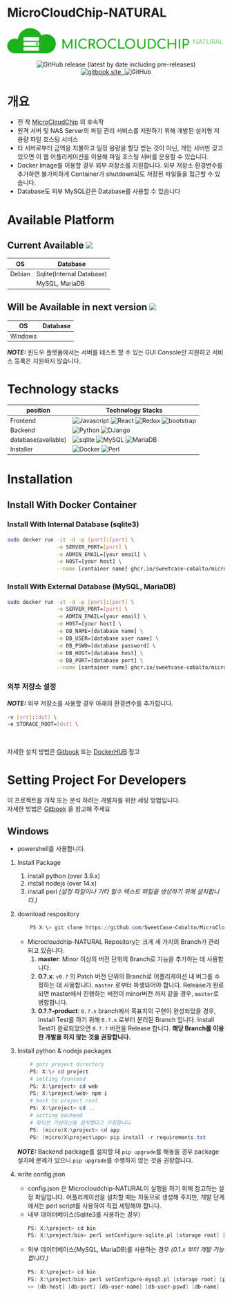 # MicroCloudChip-NATURAL

![](readme-asset/title.png)
<p align="center">
<img alt="GitHub release (latest by date including pre-releases)" src="https://img.shields.io/github/v/release/SweetCase-Cobalto/MicroCloudChip-NATURAL?include_prereleases&style=for-the-badge"><br>
<a href="https://seokbong60.gitbook.io/microcloudchip-natural/">
<img alt="gitbook site" src="https://img.shields.io/badge/GitBook-7B36ED?style=flat-square&logo=gitbook&logoColor=white">
</a>
<a href="https://hub.docker.com/repository/docker/recomadock/microcloudchip-natural">
<img alt="" src="https://img.shields.io/badge/Docker Hub-2CA5E0?style=flat-square&logo=docker&logoColor=white">
</a>
<img alt="GitHub" src="https://img.shields.io/github/license/SweetCase-Cobalto/MicroCloudChip-NATURAL?style=flat-square">
</p>



# 개요
* 전 작 [MicroCloudChip](https://github.com/SweetCase-Cobalto/MicroCloudChip) 의 후속작
* 원격 서버 및  NAS Server의 파일 관리 서비스를 지원하기 위해 개발된 설치형 저용량 파일 호스팅 서비스
* 타 서버로부터 금액을 지불하고 일정 용량을 할당 받는 것이 아닌, 개인 서버만 갖고 있으면 이 웹 어플리케이션을 이용해 파일 호스팅 서버를 운용할 수 있습니다.
* Docker Image를 이용할 경우 외부 저장소를 지원합니다. 외부 저장소 환경변수를 추가하면  불가피하게 Container가 shutdown되도 저장된 파일들을 접근할 수 있습니다.
* Database도 외부 MySQL같은 Database를 사용할 수 있습니다

# Available Platform
## Current Available ![](https://img.shields.io/badge/version-0.0.x-blue?style=flat-square)
|OS|Database|
|---|---|
|Debian|Sqlite(Internal Database)|
||MySQL, MariaDB|
## Will be Available in next version ![](https://img.shields.io/badge/version-0.1.x-brightgreen?style=flat-square)
|OS|Database|
|---|---|
|Windows||

**_NOTE:_** 윈도우 플랫폼에서는 서버를 테스트 할 수 있는 GUI Console만 지원하고 서비스 등록은 지원하지 않습니다.

# Technology stacks
|position|Technology Stacks|
|---|---|
|Frontend|![Javascript](https://img.shields.io/badge/JavaScript(Node)-14.x-323330?style=flat-square&logo=javascript&logoColor=F7DF1E&color=yellow) ![React](https://img.shields.io/badge/React-17.x-20232A?style=flat-square&logo=react&logoColor=61DAFB) ![Redux](https://img.shields.io/badge/Redux-593D88?style=flat-square&logo=redux&logoColor=white) ![bootstrap](https://img.shields.io/badge/Bootstrap-5.x-563D7C?style=flat-square&logo=bootstrap&logoColor=white)|
|Backend|![Python](https://img.shields.io/badge/Python-3.9.x-3776AB?style=flat-square&logo=python&logoColor=white) ![DJango](https://img.shields.io/badge/Django-3.2.x-092E20?style=flat-square&logo=django&logoColor=green) |
|database(available)|![sqlite](https://img.shields.io/badge/SQLite-07405E?style=flat-square&logo=sqlite&logoColor=white) ![MySQL](https://img.shields.io/badge/MySQL-00000F?style=flat-square&logo=mysql&logoColor=white) ![MariaDB](	https://img.shields.io/badge/MariaDB-003545?style=flat-square&logo=mariadb&logoColor=white)|
|Installer|![Docker](https://img.shields.io/badge/Docker-2CA5E0?style=flat-square&logo=docker&logoColor=white) ![Perl](https://img.shields.io/badge/Perl-39457E?style=flat-square&logo=perl&logoColor=white)|

# Installation
## Install With Docker Container
### Install With Internal Database (sqlite3)
```bash
sudo docker run -it -d -p [port]:[port] \
                -e SERVER_PORT=[port] \
                -e ADMIN_EMAIL=[your email] \
                -e HOST=[your host] \
                --name [container name] ghcr.io/sweetcase-cobalto/microcloudchip-natural:0.0.2-internal
```

### Install With External Database (MySQL, MariaDB)
```bash
sudo docker run -it -d -p [port]:[port] \
                -e SERVER_PORT=[port] \
                -e ADMIN_EMAIL=[your email] \
                -e HOST=[your host] \
                -e DB_NAME=[database name] \
                -e DB_USER=[database user name] \
                -e DB_PSWD=[database password] \
                -e DB_HOST=[database host] \
                -e DB_PORT=[database port] \
                --name [container name] ghcr.io/sweetcase-cobalto/microcloudchip-natural:0.0.2-mysql
```
### 외부 저장소 설정
**_NOTE:_** 외부 저장소를 사용할 경우 아래의 환경변수를 추가합니다.
```bash
-v [src]:[dst] \
-e STORAGE_ROOT=[dst] \
```

<br>

자세한 설치 방법은 [Gitbook](https://seokbong60.gitbook.io/microcloudchip-natural/v/v0.0.x/wiki-for-users-and-guests/how-to-install/by-docker-container) 또는 [DockerHUB](https://hub.docker.com/repository/docker/recomadock/microcloudchip-natural) 참고
# Setting Project For Developers
이 프로젝트를 개작 또는 분석 하려는 개발자를 위한 세팅 방법입니다. <br>
자세한 방법은 [Gitbook](https://seokbong60.gitbook.io/microcloudchip-natural/v/v0.0.x/wiki-for-developers/project-setting) 을 참고해 주세요
## Windows
* powershell를 사용합니다.
1. Install Package
    1. install python (over 3.9.x)
    2. install nodejs (over 14.x)
    3. install perl *(설정 파일이나 기타 필수 텍스트 파일을 생성하기 위해 설치합니다.)*
2. download respository
    ```powershell
        PS X:\> git clone https://github.com/SweetCase-Cobalto/MicroCloudChip-NATURAL.git
    ```
    * Microcloudchip-NATURAL Repository는 크게 세 가지의 Branch가 관리되고 있습니다.
        1. **master**: Minor 이상의 버전 단위의 Branch로 기능을 추가하는 데 사용합니다.
        2. **0.?.x**: ```v0.?``` 의 Patch 버전 단위의 Branch로 어플리케이션 내 버그를 수정하는 데 사용합니다. ```master``` 로부터 파생돠어야 합니다. Release가 완료되면 master에서 진행하는 버전이 minor버전 까지 같을 경우,  ```master```로 병합합니다.
        3. **0.?.?-product**: ```0.?.x``` branch에서 목표치의 구현이 완성되었을 경우, Install Test를 하기 위해 ```0.?.x``` 로부터 분리된 Branch 입니다. Install Test가 완료되었으면 ```0.?.?``` 버전을 Release 합니다. **해당 Branch를 이용한 개발을 하지 않는 것을 권장합니다.**

3. Install python & nodejs packages
    ```powershell
        # goto project directory
        PS: X:\> cd project
        # setting frontend
        PS: X:\project> cd web
        PS: X:\project/web> npm i
        # back to project root
        PS: X:\project> cd ..
        # setting backend
        # 파이썬 가상머신을 설치했다고 가정합니다
        PS: (micro)X:\project> cd app
        PS: (micro)X\project\app> pip install -r requirements.txt
    ```
    **_NOTE:_** Backend package를 설치할 때 ```pip upgrade```를 해놓을 경우 package 설치에 문제가 있으니 ```pip upgrade```를 수행하지 않는 것을 권장합니다.

4. write config.json
    * config.json 은 Microcloudchip-NATURAL이 실행을 하기 위해 참고하는 설정 파일입니다. 어플리케이션을 설치할 때는 자동으로 생성해 주지만, 개발 단계에서는 perl script를 사용하여 직접 세팅해야 합니다.
    * 내부 데이터베이스(Sqlite3를 사용하는 경우)
        ```powershell
        PS: X:\project> cd bin
        PS: X:\project/bin> perl setConfigure-sqlite.pl [storage root] [port] [host] [email]
        ```
    * 외부 데이터베이스(MySQL, MariaDB)를 사용하는 경우 *(0.1.x 부터 개발 가능합니다.)*
        ```powershell
        PS: X:\project> cd bin
        PS: X:\project/bin> perl setConfigure-mysql.pl [storage root] [port] [host] [email] `
        >> [db-host] [db-port] [db-user-name] [db-user-pswd] [db-name]
        ```
